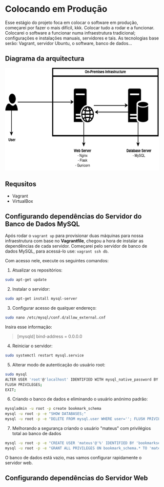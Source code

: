 # Colocando em Produção

Esse estágio do projeto foca em colocar o software em produção, começarei por fazer o mais difícil, kkk. Colocar tudo a rodar e a funcionar. Colocarei o software a funcionar numa infraestrutura tradicional; configurações e instalações manuais, servidores e tais. As tecnologias base serão: Vagrant, servidor Ubuntu, o software, banco de dados...

## Diagrama da arquitectura

<div align="center">
    <img src="./media/on-premises-diagram.png" alt="Diagrama da arquitectura da infraestrutura" width="700" height="336">
</div>

## Requsitos

- Vagrant
- VirtualBox

## Configurando dependências do Servidor do Banco de Dados MySQL

Após rodar o `vagrant up` para provisionar duas máquinas para nossa infraestrutura com base no **Vagrantfile**, chegou a hora de instalar as dependências de cada servidor. Começarei pelo servidor de banco de dados MySQL, para acessá-lo use: `vagrant ssh db`.

Com acesso nele, execute os seguintes comandos:

1. Atualizar os repositórios:
```bash
sudo apt-get update
```

2. Instalar o servidor:
```bash
sudo apt-get install mysql-server
```

3. Configurar acesso de qualquer endereço:
```bash
sudo nano /etc/mysql/conf.d/allow_external.cnf
```

Insira esse informação: 
> [mysqld]
    bind-address = 0.0.0.0

4. Reiniciar o servidor:
```bash
sudo systemctl restart mysql.service
```

5. Alterar modo de autenticação do usuário root:
```bash
sudo mysql
ALTER USER 'root'@'localhost' IDENTIFIED WITH mysql_native_password BY 'senha123';
FLUSH PRIVILEGES;
EXIT;
```

6. Criando o banco de dados e eliminando o usuário anónimo padrão:
```bash
mysqladmin -u root -p create bookmark_schema
mysql -u root -p -e "SHOW DATABASES;"
mysql -u root -p -e "DELETE FROM mysql.user WHERE user=''; FLUSH PRIVILEGES;"
```

7. Melhorando a segurança criando o usuário "mateus" com privilégios total ao banco de dados
```bash
mysql -u root -p -e "CREATE USER 'mateus'@'%' IDENTIFIED BY 'bookmarksecret';"
mysql -u root -p -e "GRANT ALL PRIVILEGES ON bookmark_schema.* TO 'mateus'@'%';"
```

O banco de dados está vazio, mas vamos configurar rapidamente o servidor web.

## Configurando dependências do Servidor Web

